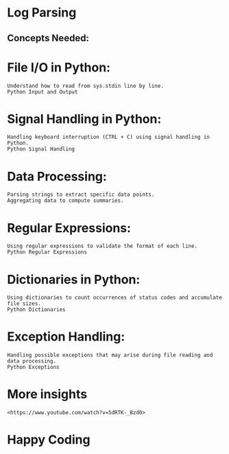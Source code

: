 # Log Parsing
## Concepts Needed:
# File I/O in Python:
	Understand how to read from sys.stdin line by line.
	Python Input and Output
# Signal Handling in Python:
	Handling keyboard interruption (CTRL + C) using signal handling in Python.
	Python Signal Handling
# Data Processing:
	Parsing strings to extract specific data points.
	Aggregating data to compute summaries.
# Regular Expressions:
	Using regular expressions to validate the format of each line.
	Python Regular Expressions
# Dictionaries in Python:
	Using dictionaries to count occurrences of status codes and accumulate file sizes.
	Python Dictionaries
# Exception Handling:
	Handling possible exceptions that may arise during file reading and data processing.
	Python Exceptions
# More insights
	<https://www.youtube.com/watch?v=5dRTK-_Bzd0>
# Happy Coding
